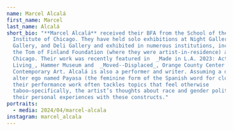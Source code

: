 ```yaml
---
name: Marcel Alcalá
first_name: Marcel
last_name: Alcalá
short_bio: "**Marcel Alcalá** received their BFA from the School of the Art
  Institute of Chicago. They have held solo exhibitions at Night Gallery, Mickey
  Gallery, and Deli Gallery and exhibited in numerous institutions, including
  the Tom of Finland Foundation (where they were artist-in-residence) and MCA
  Chicago. Their work was recently featured in  _Made in L.A. 2023: Acts of
  Living_, Hammer Museum and  _Moved--Displaced_, Orange County Center for
  Contemporary Art. Alcalá is also a performer and writer. Assuming a derisive
  alter ego named Payasa (the feminine form of the Spanish word for clown),
  their performance work often tackles topics that feel otherwise
  taboo—specifically, the artist’s thoughts about race and gender politics and
  their personal experiences with these constructs."
portraits:
  - media: 2024/04/marcel-alcala
instagram: marcel_alcala
---
```

